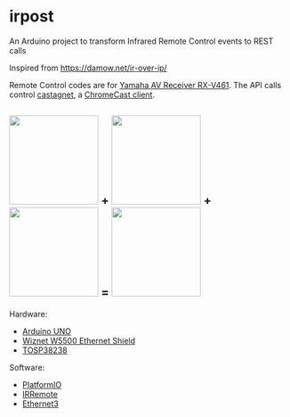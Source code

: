 # irpost
An Arduino project to transform Infrared Remote Control events to REST calls

Inspired from https://damow.net/ir-over-ip/

Remote Control codes are for [Yamaha AV Receiver RX-V461](https://www.cnet.com/products/yamaha-rx-v461-series/specs/). The API calls control [castagnet](https://github.com/lbovet/castagnet), a [ChromeCast client](https://en.wikipedia.org/wiki/Chromecast).

<h2>
<img height="160" src="https://user-images.githubusercontent.com/692124/35281379-12ccc780-0053-11e8-9e2c-8e874854ef80.jpg"> + <img height="160" src="https://user-images.githubusercontent.com/692124/35281510-6361f6a2-0053-11e8-9144-8a7a87ee1207.jpg"> + <img height="160" src="https://user-images.githubusercontent.com/692124/35281403-1f41dcb2-0053-11e8-964a-c864b01dcd58.jpg"> = <img height="160" src="https://user-images.githubusercontent.com/692124/35281537-743108ba-0053-11e8-818c-ec013096e10a.jpg">
</h2>

Hardware:
- [Arduino UNO](https://store.arduino.cc/arduino-uno-rev3)
- [Wiznet W5500 Ethernet Shield](http://www.wiznet.io/product-item/w5500-ethernet-shield/)
- [TOSP38238](https://www.adafruit.com/product/157)

Software:
- [PlatformIO](http://platformio.org/)
- [IRRemote](http://platformio.org/lib/show/4/IRremote)
- [Ethernet3](http://platformio.org/lib/show/1588/Ethernet3)
